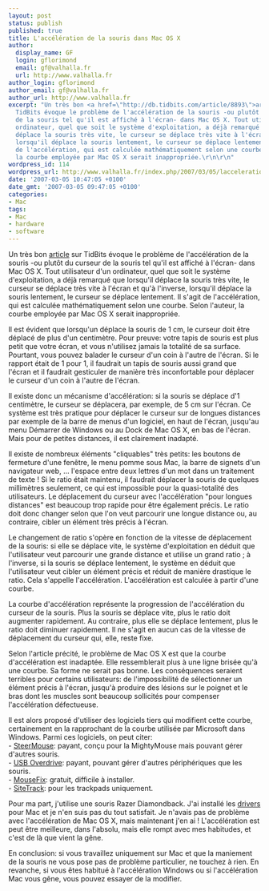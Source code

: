 ```yaml
---
layout: post
status: publish
published: true
title: L'accélération de la souris dans Mac OS X
author:
  display_name: GF
  login: gflorimond
  email: gf@valhalla.fr
  url: http://www.valhalla.fr
author_login: gflorimond
author_email: gf@valhalla.fr
author_url: http://www.valhalla.fr
excerpt: "Un très bon <a href=\"http://db.tidbits.com/article/8893\">article</a> sur
  TidBits évoque le problème de l'accélération de la souris -ou plutôt du curseur
  de la souris tel qu'il est affiché à l'écran- dans Mac OS X. Tout utilisateur d'un
  ordinateur, quel que soit le système d'exploitation, a déjà remarqué que lorsqu'il
  déplace la souris très vite, le curseur se déplace très vite à l'écran et qu'à l'inverse,
  lorsqu'il déplace la souris lentement, le curseur se déplace lentement. Il s'agit
  de l'accélération, qui est calculée mathématiquement selon une courbe. Selon l'auteur,
  la courbe employée par Mac OS X serait inappropriée.\r\n\r\n"
wordpress_id: 114
wordpress_url: http://www.valhalla.fr/index.php/2007/03/05/lacceleration-de-la-souris-dans-mac-os-x/
date: '2007-03-05 10:47:05 +0100'
date_gmt: '2007-03-05 09:47:05 +0100'
categories:
- Mac
tags:
- Mac
- hardware
- software
---
```

<p>Un très bon <a href="http://db.tidbits.com/article/8893">article</a> sur TidBits évoque le problème de l'accélération de la souris -ou plutôt du curseur de la souris tel qu'il est affiché à l'écran- dans Mac OS X. Tout utilisateur d'un ordinateur, quel que soit le système d'exploitation, a déjà remarqué que lorsqu'il déplace la souris très vite, le curseur se déplace très vite à l'écran et qu'à l'inverse, lorsqu'il déplace la souris lentement, le curseur se déplace lentement. Il s'agit de l'accélération, qui est calculée mathématiquement selon une courbe. Selon l'auteur, la courbe employée par Mac OS X serait inappropriée.</p>
<p><a id="more"></a><a id="more-114"></a></p>
<p>Il est évident que lorsqu'un déplace la souris de 1 cm, le curseur doit être déplacé de plus d'un centimètre. Pour preuve: votre tapis de souris est plus petit que votre écran, et vous n'utilisez jamais la totalité de sa surface. Pourtant, vous pouvez balader le curseur d'un coin à l'autre de l'écran. Si le rapport était de 1 pour 1, il faudrait un tapis de souris aussi grand que l'écran et il faudrait gesticuler de manière très inconfortable pour déplacer le curseur d'un coin à l'autre de l'écran.</p>
<p>Il existe donc un mécanisme d'accélération: si la souris se déplace d'1 centimètre, le curseur se déplacera, par exemple, de 5 cm sur l'écran. Ce système est très pratique pour déplacer le curseur sur de longues distances par exemple de la barre de menus d'un logiciel, en haut de l'écran, jusqu'au menu Démarrer de Windows ou au Dock de Mac OS X, en bas de l'écran. Mais pour de petites distances, il est clairement inadapté.</p>
<p>Il existe de nombreux éléments "cliquables" très petits: les boutons de fermeture d'une fenêtre, le menu pomme sous Mac, la barre de signets d'un navigateur web, ... l'espace entre deux lettres d'un mot dans un traitement de texte ! Si le ratio était maintenu, il faudrait déplacer la souris de quelques millimètres seulement, ce qui est impossible pour la quasi-totalité des utilisateurs. Le déplacement du curseur avec l'accélération "pour longues distances" est beaucoup trop rapide pour être également précis. Le ratio doit donc changer selon que l'on veut parcourir une longue distance ou, au contraire, cibler un élément très précis à l'écran.</p>
<p>Le changement de ratio s'opère en fonction de la vitesse de déplacement de la souris: si elle se déplace vite, le système d'exploitation en déduit que l'utilisateur veut parcourir une grande distance et utilise un grand ratio ; à l'inverse, si la souris se déplace lentement, le système en déduit que l'utilisateur veut cibler un élément précis et réduit de manière drastique le ratio. Cela s'appelle l'accélération. L'accélération est calculée à partir d'une courbe.</p>
<p>La courbe d'accélération représente la progression de l'accélération du curseur de la souris. Plus la souris se déplace vite, plus le ratio doit augmenter rapidement. Au contraire, plus elle se déplace lentement, plus le ratio doit diminuer rapidement. Il ne s'agit en aucun cas de la vitesse de déplacement du curseur qui, elle, reste fixe.</p>
<p>Selon l'article précité, le problème de Mac OS X est que la courbe d'accélération est inadaptée. Elle ressemblerait plus à une ligne brisée qu'à une courbe. Sa forme ne serait pas bonne. Les conséquences seraient terribles pour certains utilisateurs: de l'impossibilité de sélectionner un élément précis à l'écran, jusqu'à produire des lésions sur le poignet et le bras dont les muscles sont beaucoup sollicités pour compenser l'accélération défectueuse.</p>
<p>Il est alors proposé d'utiliser des logiciels tiers qui modifient cette courbe, certainement en la rapprochant de la courbe utilisée par Microsoft dans Windows. Parmi ces logiciels, on peut citer:<br />
- <a href="http://plentycom.jp/en/steermouse/">SteerMouse</a>: payant, conçu pour la MightyMouse mais pouvant gérer d'autres souris.<br />
- <a href="http://www.usboverdrive.com/USBOverdrive/News.html">USB Overdrive</a>: payant, pouvant gérer d'autres périphériques que les souris.<br />
- <a href="http://www.knockknock.org.uk/mac/">MouseFix</a>: gratuit, difficile à installer.<br />
- <a href="http://www.ragingmenace.com/software/sidetrack/index.html">SiteTrack</a>: pour les trackpads uniquement.</p>
<p>Pour ma part, j'utilise une souris Razer Diamondback. J'ai installé les <a href="http://www.razersupport.com/index.php?_m=downloads&_a=viewdownload&downloaditemid=56&nav=0">drivers</a> pour Mac et je n'en suis pas du tout satisfait. Je n'avais pas de problème avec l'accélération de Mac OS X, mais maintenant j'en ai ! L'accélération est peut être meilleure, dans l'absolu, mais elle rompt avec mes habitudes, et c'est de là que vient la gêne.</p>
<p>En conclusion: si vous travaillez uniquement sur Mac et que la maniement de la souris ne vous pose pas de problème particulier, ne touchez à rien. En revanche, si vous êtes habitué à l'accélération Windows ou si l'accélération Mac vous gêne, vous pouvez essayer de la modifier.</p>
